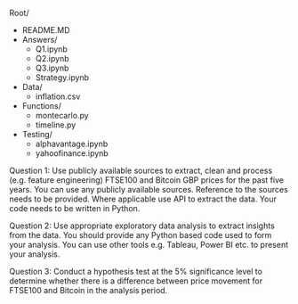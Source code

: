 Root/
- README.MD
- Answers/
    - Q1.ipynb
    - Q2.ipynb
    - Q3.ipynb
    - Strategy.ipynb
- Data/
    - inflation.csv
- Functions/
    - montecarlo.py
    - timeline.py
- Testing/
    - alphavantage.ipynb
    - yahoofinance.ipynb

Question 1:
Use publicly available sources to extract, clean and process (e.g. feature engineering) FTSE100 and Bitcoin GBP prices for the past five years.
You can use any publicly available sources. Reference to the sources needs to be provided.
Where applicable use API to extract the data. Your code needs to be written in Python.

Question 2:
Use appropriate exploratory data analysis to extract insights from the data.
You should provide any Python based code used to form your analysis. You can use other tools e.g. Tableau, Power BI etc. to present your analysis. 

Question 3:
Conduct a hypothesis test at the 5% significance level to determine whether there is a difference between price movement for FTSE100 and Bitcoin in the analysis period.
